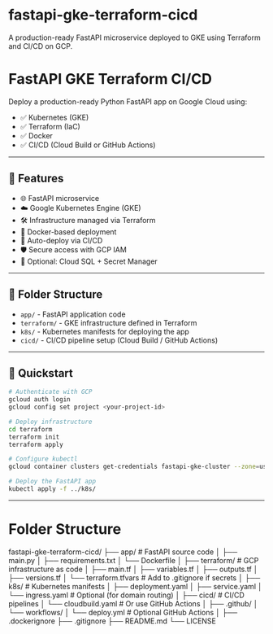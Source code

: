# fastapi-gke-terraform-cicd
A production-ready FastAPI microservice deployed to GKE using Terraform and CI/CD on GCP.

# FastAPI GKE Terraform CI/CD

Deploy a production-ready Python FastAPI app on Google Cloud using:
- ✅ Kubernetes (GKE)
- ✅ Terraform (IaC)
- ✅ Docker
- ✅ CI/CD (Cloud Build or GitHub Actions)

---

## 📌 Features

- 🌐 FastAPI microservice
- ☁️ Google Kubernetes Engine (GKE)
- 🛠️ Infrastructure managed via Terraform
- 🐳 Docker-based deployment
- 🔁 Auto-deploy via CI/CD
- 🛡️ Secure access with GCP IAM
- 💾 Optional: Cloud SQL + Secret Manager

---

## 📂 Folder Structure

- `app/` - FastAPI application code
- `terraform/` - GKE infrastructure defined in Terraform
- `k8s/` - Kubernetes manifests for deploying the app
- `cicd/` - CI/CD pipeline setup (Cloud Build / GitHub Actions)

---

## 🚀 Quickstart

```bash
# Authenticate with GCP
gcloud auth login
gcloud config set project <your-project-id>

# Deploy infrastructure
cd terraform
terraform init
terraform apply

# Configure kubectl
gcloud container clusters get-credentials fastapi-gke-cluster --zone=us-central1-a

# Deploy the FastAPI app
kubectl apply -f ../k8s/

```
___

# Folder Structure

fastapi-gke-terraform-cicd/
├── app/                         # FastAPI source code
│   ├── main.py
│   ├── requirements.txt
│   └── Dockerfile
│
├── terraform/                   # GCP infrastructure as code
│   ├── main.tf
│   ├── variables.tf
│   ├── outputs.tf
│   ├── versions.tf
│   └── terraform.tfvars         # Add to .gitignore if secrets
│
├── k8s/                         # Kubernetes manifests
│   ├── deployment.yaml
│   ├── service.yaml
│   └── ingress.yaml             # Optional (for domain routing)
│
├── cicd/                        # CI/CD pipelines
│   └── cloudbuild.yaml          # Or use GitHub Actions
│
├── .github/
│   └── workflows/
│       └── deploy.yml           # Optional GitHub Actions
│
├── .dockerignore
├── .gitignore
├── README.md
└── LICENSE

